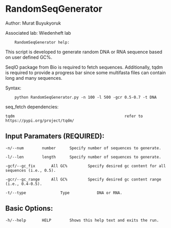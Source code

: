 # RandomSeqGenerator

Author: Murat Buyukyoruk

Associated lab: Wiedenheft lab

        RandomSeqGenerator help:

This script is developed to generate random DNA or RNA sequence based on user defined GC%. 

SeqIO package from Bio is required to fetch sequences. Additionally, tqdm is required to provide a progress bar since some multifasta files can contain long and many sequences.
        
Syntax:

        python RandomSeqGenerator.py -n 100 -l 500 -gcr 0.5-0.7 -t DNA

seq_fetch dependencies:
	
	tqdm                                                refer to https://pypi.org/project/tqdm/
	
Input Paramaters (REQUIRED):
----------------------------
	-n/--num		number		Specify number of sequences to generate.

	-l/--len		length		Specify number of sequences to generate.

	-gcf/--gc_fix		All GC%	        Specify desired gc content for all sequences (i.e., 0.5).
	
	-gcr/--gc_range		All GC%	        Specify desired gc content range (i.e., 0.4-0.5).
	
	-t/--type           	Type            DNA or RNA.
	
Basic Options:
--------------
	-h/--help		HELP		Shows this help text and exits the run.

	
